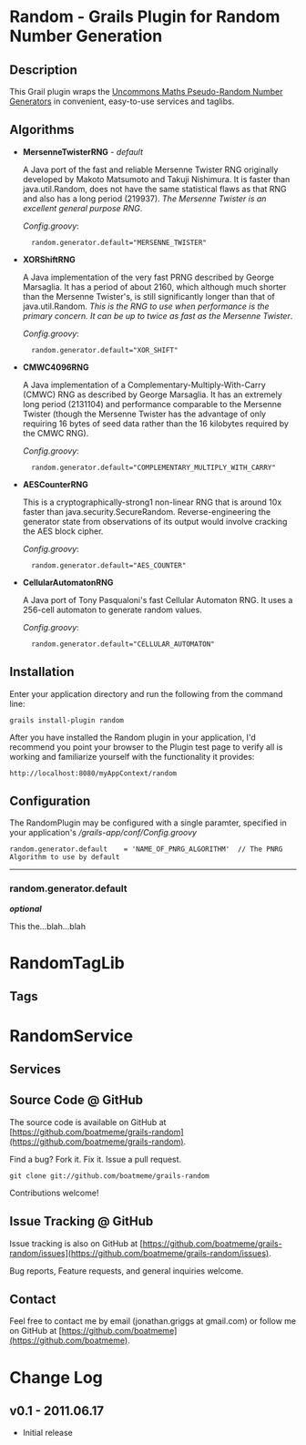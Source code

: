 # Random - Grails Plugin for Random Number Generation

## Description

This Grail plugin wraps the [Uncommons Maths Pseudo-Random Number Generators](http://maths.uncommons.org/) in convenient, easy-to-use services and taglibs.

## Algorithms

* **MersenneTwisterRNG** - *default*

    A Java port of the fast and reliable Mersenne Twister RNG originally developed by Makoto Matsumoto and Takuji Nishimura. It is faster than java.util.Random, does not have the same statistical flaws as that RNG and also has a long period (219937). *The Mersenne Twister is an excellent general purpose RNG*.

    *Config.groovy*:

        random.generator.default="MERSENNE_TWISTER"

* **XORShiftRNG**

    A Java implementation of the very fast PRNG described by George Marsaglia. It has a period of about 2160, which although much shorter than the Mersenne Twister's, is still significantly longer than that of java.util.Random. *This is the RNG to use when performance is the primary concern. It can be up to twice as fast as the Mersenne Twister*.

    *Config.groovy*:

        random.generator.default="XOR_SHIFT"

* **CMWC4096RNG**

    A Java implementation of a Complementary-Multiply-With-Carry (CMWC) RNG as described by George Marsaglia. It has an extremely long period (2131104) and performance comparable to the Mersenne Twister (though the Mersenne Twister has the advantage of only requiring 16 bytes of seed data rather than the 16 kilobytes required by the CMWC RNG).

    *Config.groovy*:

        random.generator.default="COMPLEMENTARY_MULTIPLY_WITH_CARRY"

* **AESCounterRNG**

    This is a cryptographically-strong1 non-linear RNG that is around 10x faster than java.security.SecureRandom. Reverse-engineering the generator state from observations of its output would involve cracking the AES block cipher.

     *Config.groovy*:

        random.generator.default="AES_COUNTER"

* **CellularAutomatonRNG**

    A Java port of Tony Pasqualoni's fast Cellular Automaton RNG. It uses a 256-cell automaton to generate random values.

    *Config.groovy*:

        random.generator.default="CELLULAR_AUTOMATON"

## Installation

Enter your application directory and run the following from the command line: 

    grails install-plugin random

After you have installed the Random plugin in your application, I'd recommend you point your browser to the Plugin test page to verify all is working and familiarize yourself with the functionality it provides:

    http://localhost:8080/myAppContext/random

## Configuration

The RandomPlugin may be configured with a single paramter, specified in your application's */grails-app/conf/Config.groovy*


    random.generator.default	= 'NAME_OF_PNRG_ALGORITHM'	// The PNRG Algorithm to use by default

***
###  random.generator.default

_**optional**_

This the...blah...blah

# RandomTagLib

## Tags

# RandomService

## Services

## Source Code @ GitHub

The source code is available on GitHub at [https://github.com/boatmeme/grails-random](https://github.com/boatmeme/grails-random). 

Find a bug? Fork it. Fix it. Issue a pull request.

    git clone git://github.com/boatmeme/grails-random

Contributions welcome!

## Issue Tracking @ GitHub

Issue tracking is also on GitHub at [https://github.com/boatmeme/grails-random/issues](https://github.com/boatmeme/grails-random/issues).

Bug reports, Feature requests, and general inquiries welcome.

## Contact

Feel free to contact me by email (jonathan.griggs at gmail.com) or follow me on GitHub at [https://github.com/boatmeme](https://github.com/boatmeme).

# Change Log

## v0.1 - 2011.06.17

* Initial release



